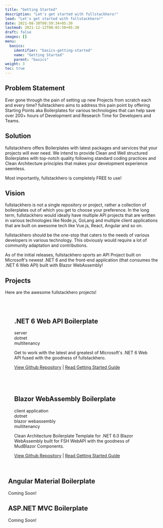 ```yaml
---
title: "Getting Started"
description: "Let's get started with fullstackhero!"
lead: "Let's get started with fullstackhero!"
date: 2021-08-30T00:59:34+05:30
lastmod: 2021-12-12T08:03:50+05:30
draft: false
images: []
menu:
  basics:
    identifier: "basics-getting-started"
    name: "Getting Started"
    parent: "basics"
weight: 3
toc: true
---
```

<div>

## Problem Statement

<p>Ever gone through the pain of setting up new Projects from scratch each and every time? fullstackhero aims to
address this pain point by offering Starting Points aka Boilerplates for various technologies that can help save
over 200+ hours of Development and Research Time for Developers and Teams.</p>

## Solution

<p>fullstackhero offers Boilerplates with latest packages and services that your projects will ever need. We intend to provide Clean and Well structured Boilerplates with top-notch quality following standard coding practices and Clean Architecture principles that makes your development experience seemless.
</p>
<p class="code-green">Most importantly, fullstackhero is completely FREE to use!</p>


## Vision

fullstackhero is not a single repository or project, rather a collection of boilerplates out of which you get to choose your preference. In the long term, fullstackhero would ideally have multiple API projects that are written in various technologies like Node.js, GoLang and multiple client applications that are built on awesome tech like Vue.js, React, Angular and so on.

fullstackhero should be the one-stop that caters to the needs of various developers in various technology. This obviously would require a lot of community adaptation and contributions.

As of the initial releases, fullstackhero sports an API Project built on Microsoft's newest .NET 6 and the front-end application (that consumes the .NET 6 Web API) built with Blazor WebAssembly!

## Projects

<p>Here are the awesome fullstackhero projects!</p>
</div>
<div>
    <div class="row justify-content-center text-center" style="padding:10px!important">
      <div class="card feature-card" style="padding:0px!important">
        <div style="padding:20px">
          <h2 class="h4">.NET 6 Web API Boilerplate</h2>
          <div class="tablet-group">
              <div class="tablet">server</div>
              <div class="tablet tablet-secondary">dotnet</div>
              <div class="tablet">multitenancy</div>
            </div>
          <p>Get to work with the latest and greatest of Microsoft's .NET 6 Web API fused with the goodness of fullstackhero.</p>
          <p><a href="https://github.com/fullstackhero/dotnet-webapi-boilerplate">View Github Repository</a> | <a href="https://fullstackhero.net/dotnet-webapi-boilerplate/general/getting-started/">Read Getting Started Guide</a></p>
        </div>
      </div>
      <div class="card feature-card" style="padding:0px!important">
        <div style="padding:20px">
          <h2 class="h4">Blazor WebAssembly Boilerplate</h2>
          <div class="tablet-group">
              <div class="tablet">client application</div>
              <div class="tablet tablet-secondary">dotnet</div>
              <div class="tablet tablet-secondary">blazor webassembly</div>
              <div class="tablet">multitenancy</div>
            </div>
          <p>Clean Architecture Boilerplate Template for .NET 6.0 Blazor WebAssembly built for FSH WebAPI with the goodness of MudBlazor Components.</p>
          <p><a href="https://github.com/fullstackhero/blazor-wasm-boilerplate">View Github Repository</a> | <a href="https://fullstackhero.net/blazor-webassembly-boilerplate/general/overview/">Read Getting Started Guide</a></p>
        </div>
      </div>
      <div class="card feature-card">
        <h2 class="h4">Angular Material Boilerplate</h2>
        <p>Coming Soon!</p>
      </div>
      <div class="card feature-card">
        <h2 class="h4">ASP.NET MVC Boilerplate</h2>
        <p>Coming Soon!</p>
      </div>
    </div>
</div>
